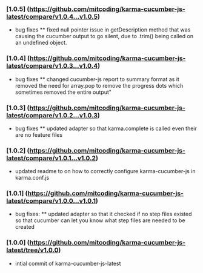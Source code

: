 ### [1.0.5] (https://github.com/mitcoding/karma-cucumber-js-latest/compare/v1.0.4...v1.0.5)
* bug fixes
** fixed null pointer issue in getDescription method that was causing the cucumber output to go silent, due to .trim() being called on an undefined object. 
### [1.0.4] (https://github.com/mitcoding/karma-cucumber-js-latest/compare/v1.0.3...v1.0.4)
* bug fixes
** changed cucumber-js report to summary format as it removed the need for array.pop to remove the progress dots which sometimes removed the entire output"
### [1.0.3] (https://github.com/mitcoding/karma-cucumber-js-latest/compare/v1.0.2...v1.0.3)
* bug fixes
** updated adapter so that karma.complete is called even their are no feature files
### [1.0.2] (https://github.com/mitcoding/karma-cucumber-js-latest/compare/v1.0.1...v1.0.2)
* updated readme to on how to correctly configure karma-cucumber-js in karma.conf.js
### [1.0.1] (https://github.com/mitcoding/karma-cucumber-js-latest/compare/v1.0.0...v1.0.1)
* bug fixes:
** updated adapter so that it checked if no step files existed so that cucumber can let you know what step files are needed to be created
### [1.0.0] (https://github.com/mitcoding/karma-cucumber-js-latest/tree/v1.0.0)
* intial commit of karma-cucumber-js-latest	
